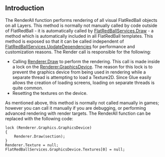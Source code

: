 ## Introduction

The RenderAll function performs rendering of all visual FlatRedBall objects on all Layers. This method is normally not manually called by code outside of FlatRedBall - it is automatically called by [FlatRedBallServices.Draw](/documentation/api/flatredball/flatredball-flatredballservices/flatredball-flatredballservices-draw/.md "FlatRedBall.FlatRedBallServices.Draw") - a method which is automatically included in all FlatRedBall templates. This method is exposed so that it can be called independent of [FlatRedBallServices.UpdateDependencies](/frb/docs/index.php?title=FlatRedBall.FlatRedBallServices.UpdateDependencies&action=edit&redlink=1.md "FlatRedBall.FlatRedBallServices.UpdateDependencies (page does not exist)") for performance and customization reasons. The Render call is responsible for the following:

-   Calling [Renderer.Draw](/documentation/api/flatredball/flatredball-graphics/flatredball-graphics-renderer/flatredball-graphics-renderer-draw/.md "FlatRedBall.Graphics.Renderer.Draw") to perform the rendering. This call is made inside a lock on the [Renderer.GraphicsDevice](/frb/docs/index.php?title=FlatRedBall.Graphics.Renderer.GraphicsDevice&action=edit&redlink=1.md "FlatRedBall.Graphics.Renderer.GraphicsDevice (page does not exist)"). The reason for this lock is to prevent the graphics device from being used in rendering while a separate thread is attempting to load a Texture2D. Since Glue easily allows the creation of loading screens, loading on separate threads is quite common.
-   Resetting the textures on the device.

As mentioned above, this method is normally not called manually in games; however you can call it manually if you are debugging, or performing advanced rendering with render targets. The RenderAll function can be replaced with the following code:

    lock (Renderer.Graphics.GraphicsDevice)
    {
        Renderer.Draw(section);
    }
    Renderer.Texture = null;
    FlatRedBallServices.GraphicsDevice.Textures[0] = null;
